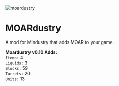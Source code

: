 ![moardustry](https://user-images.githubusercontent.com/76548026/114630681-bfa5e780-9c80-11eb-970c-f8aebd8be2a0.png)
# MOARdustry
A mod for Mindustry that adds MOAR to your game.

**Moardustry v0.10 Adds:**
<br>`Items:` 4
<br>`Liquids:` 3
<br>`Blocks:` 59
<br>`Turrets:` 20
<br>`Units:` 13
